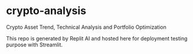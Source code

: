 # crypto-analysis
Crypto Asset Trend, Technical Analysis and Portfolio Optimization

This repo is generated by Replit AI and hosted here for deployment testing purpose with Streamlit.
